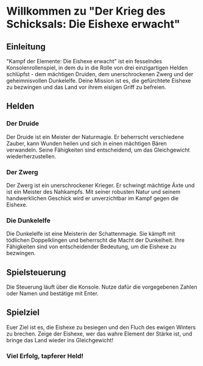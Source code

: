 # Willkommen zu "Der Krieg des Schicksals: Die Eishexe erwacht"

## Einleitung

"Kampf der Elemente: Die Eishexe erwacht" ist ein fesselndes Konsolenrollenspiel, in dem du in die Rolle von drei einzigartigen Helden schlüpfst - dem mächtigen Druiden, dem unerschrockenen Zwerg und der geheimnisvollen Dunkelelfe. Deine Mission ist es, die gefürchtete Eishexe zu bezwingen und das Land vor ihrem eisigen Griff zu befreien.

## Helden

### Der Druide

Der Druide ist ein Meister der Naturmagie. Er beherrscht verschiedene Zauber, kann Wunden heilen und sich in einen mächtigen Bären verwandeln. Seine Fähigkeiten sind entscheidend, um das Gleichgewicht wiederherzustellen.

### Der Zwerg

Der Zwerg ist ein unerschrockener Krieger. Er schwingt mächtige Äxte und ist ein Meister des Nahkampfs. Mit seiner robusten Natur und seinem handwerklichen Geschick wird er unverzichtbar im Kampf gegen die Eishexe.

### Die Dunkelelfe

Die Dunkelelfe ist eine Meisterin der Schattenmagie. Sie kämpft mit tödlichen Doppelklingen und beherrscht die Macht der Dunkelheit. Ihre Fähigkeiten sind von entscheidender Bedeutung, um die Eishexe zu bezwingen.

## Spielsteuerung

Die Steuerung läuft über die Konsole. Nutze dafür die vorgegebenen Zahlen oder Namen und bestätige mit Enter.

## Spielziel

Euer Ziel ist es, die Eishexe zu besiegen und den Fluch des ewigen Winters zu brechen. Zeige der Eishexe, wer das wahre Element der Stärke ist, und bringe das Land wieder ins Gleichgewicht! 

### Viel Erfolg, tapferer Held!


